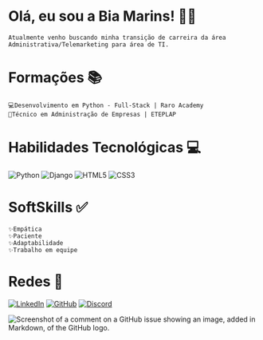 # Olá, eu sou a Bia Marins! 👋😊

    Atualmente venho buscando minha transição de carreira da área Administrativa/Telemarketing para área de TI.

# Formações 📚

    💻Desenvolvimento em Python - Full-Stack | Raro Academy
    📑Técnico em Administração de Empresas | ETEPLAP

# Habilidades Tecnológicas 💻

![Python](https://img.shields.io/badge/python-1C1C1C?style=for-the-badge&logo=python&logoColor=FF69B4)
![Django](https://img.shields.io/badge/django-1C1C1C.svg?style=for-the-badge&logo=django&logoColor=FF69B4)
![HTML5](https://img.shields.io/badge/HTML5-1C1C1C?style=for-the-badge&logo=html5&logoColor=FF69B4)
![CSS3](https://img.shields.io/badge/CSS3-1C1C1C?style=for-the-badge&logo=css3&logoColor=FF69B4)

# SoftSkills ✅

    ✨Empática
    ✨Paciente
    ✨Adaptabilidade
    ✨Trabalho em equipe

# Redes 📱

[![LinkedIn](https://img.shields.io/badge/LinkedIn-1C1C1C?style=for-the-badge&logo=linkedin&logoColor=FF69B4)](https://www.linkedin.com/in/anna-beatriz-marins-8542a51a7/)
[![GitHub](https://img.shields.io/badge/GitHub-1C1C1C?style=for-the-badge&logo=github&logoColor=FF69B4)](https://github.com/biamarins)
[![Discord](https://img.shields.io/badge/Discord-1C1C1C?style=for-the-badge&logo=discord&logoColor=FF69B4)](https://discord.com/channels/Bibous#6552/)

![Screenshot of a comment on a GitHub issue showing an image, added in Markdown, of the GitHub logo.](https://media.tenor.com/dfyaJw2Yne0AAAAj/meong-cat.gif)